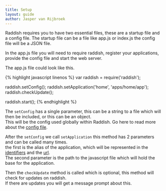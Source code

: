 ```yaml
---
title: Setup
layout: guide
author: Jasper van Rijbroek
---
```


Raddish requires you to have two essential files, these are a startup file and a config file. 
The startup file can be a file like app.js or index.js the config file will be a JSON file.

In the app.js file you will need to require raddish, register your applications, provide the config file
 and start the web server.
 
The app.js file could look like this.

{% highlight javascript linenos %}
var raddish = require('raddish');

raddish.setConfig(<path to config file>);
raddish.setApplication('home', 'apps/home/app');
raddish.checkUpdate();

raddish.start();
{% endhighlight %}

The ```setConfig``` has a single parameter, this can be a string to a file
which will then be included, or this can be an object.  
This will be the config used globally within Raddish. Go here to read more about the [config file](/guide/essentials/config.html).

After the ```setConfig``` we call ```setApplication``` this method has 2 parameters and can be called many times.  
the first is the alias of the application, which will be represented in the [identifiers](/guide/essentials/identifiers.html) and the [url](/guide/essentials/urls.html).  
The second parameter is the path to the javascript file which will hold the base for the application.

Then the ```checkUpdate``` method is called which is optional, this method will check for updates on raddish.  
If there are updates you will get a message prompt about this.